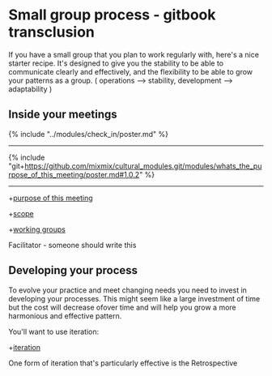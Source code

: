 Small group process - gitbook transclusion
====================

If you have a small group that you plan to work regularly with, here's a nice starter recipe.
It's designed to give you the stability to be able to communicate clearly and effectively, and the flexibility to be able to grow your patterns as a group.
( operations --> stability, development --> adaptability )

Inside your meetings
-------------------

{% include "../modules/check_in/poster.md" %}

---

{% include "git+https://github.com/mixmix/cultural_modules.git/modules/whats_the_purpose_of_this_meeting/poster.md#1.0.2" %}

---

+[purpose of this meeting](../modules/whats_the_purpose_of_this_meeting/poster.md)

+[scope](../modules/scope/poster.md)

+[working groups](../modules/working_groups/poster.md)

Facilitator - someone should write this

Developing your process
-----------------------

To evolve your practice and meet changing needs you need to invest in developing your processes. This might seem like a large investment of time but the cost will decrease ofover time and will help you grow a more harmonious and effective pattern.

You'll want to use iteration:

+[iteration](../modules/iteration/poster.md)

One form of iteration that's particularly effective is the Retrospective

